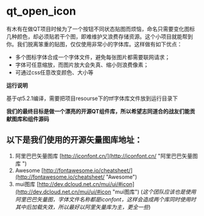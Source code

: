 # qt_open_icon #

有木有在做QT项目时候为了一个按钮不同状态贴图而烦恼，命名只需要变化图标几种颜色，却必须贴若干个图，即难维护又浪费存储资源。这个小项目就能帮到你。我们脱离笨重的贴图，仅仅使用非常小的字体库。这样做有如下优点：

 - 多个图标字体合成一个字体文件，避免每张图片都需要联网请求；
 - 字体可任意缩放，而图片放大会失真、缩小则浪费像素；
 - 可通过css任意改变颜色、大小等

**运行说明**

基于qt5.2.1编译，需要把项目resourse下的ttf字体库文件放到运行目录下

**我们的最终目标是做一个漂亮的开源QT组件库，所以希望志同道合的战友们能贡献图库和组件源码**

## 以下是我们使用的开源矢量图库地址： ##
1. 阿里巴巴矢量图库 [http://iconfont.cn/](http://iconfont.cn/ "阿里巴巴矢量图库 ")
2. Awesome [http://fontawesome.io/cheatsheet/](http://fontawesome.io/cheatsheet/ "Awesome")
3. mui图库 [http://dev.dcloud.net.cn/mui/ui/#icon](http://dev.dcloud.net.cn/mui/ui/#icon "mui图库") (*这个团队应该也是使用阿里巴巴矢量图，字体文件名称都是iconfont，这样会造成两个库同时使用时其中后加载失效，所以最好以阿里矢量库为主，更全一些*)
